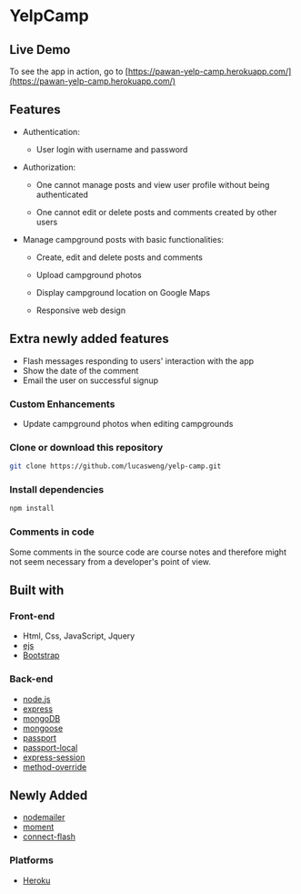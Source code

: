 # YelpCamp

## Live Demo

To see the app in action, go to [https://pawan-yelp-camp.herokuapp.com/](https://pawan-yelp-camp.herokuapp.com/)

## Features

* Authentication:
  
  * User login with username and password

* Authorization:

  * One cannot manage posts and view user profile without being authenticated

  * One cannot edit or delete posts and comments created by other users

* Manage campground posts with basic functionalities:

  * Create, edit and delete posts and comments

  * Upload campground photos

  * Display campground location on Google Maps
  
  * Responsive web design

## Extra newly added features
* Flash messages responding to users' interaction with the app
* Show the date of the comment
* Email the user on successful signup



### Custom Enhancements

* Update campground photos when editing campgrounds
 

### Clone or download this repository

```sh
git clone https://github.com/lucasweng/yelp-camp.git
```

### Install dependencies

```sh
npm install
```

### Comments in code

Some comments in the source code are course notes and therefore might not seem necessary from a developer's point of view.

## Built with

### Front-end
* Html, Css, JavaScript, Jquery
* [ejs](http://ejs.co/)
* [Bootstrap](https://getbootstrap.com/docs/3.3/)

### Back-end
* [node.js](https://nodejs.org/en/)
* [express](https://expressjs.com/)
* [mongoDB](https://www.mongodb.com/)
* [mongoose](http://mongoosejs.com/)
* [passport](http://www.passportjs.org/)
* [passport-local](https://github.com/jaredhanson/passport-local#passport-local)
* [express-session](https://github.com/expressjs/session#express-session)
* [method-override](https://github.com/expressjs/method-override#method-override)

## Newly Added
* [nodemailer](https://nodemailer.com/about/)
* [moment](https://momentjs.com/)
* [connect-flash](https://github.com/jaredhanson/connect-flash#connect-flash)

### Platforms

* [Heroku](https://www.heroku.com/)

